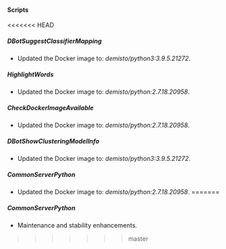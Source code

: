 
#### Scripts
<<<<<<< HEAD
##### DBotSuggestClassifierMapping
- Updated the Docker image to: *demisto/python3:3.9.5.21272*.
##### HighlightWords
- Updated the Docker image to: *demisto/python:2.7.18.20958*.
##### CheckDockerImageAvailable
- Updated the Docker image to: *demisto/python:2.7.18.20958*.
##### DBotShowClusteringModelInfo
- Updated the Docker image to: *demisto/python3:3.9.5.21272*.
##### CommonServerPython
- Updated the Docker image to: *demisto/python:2.7.18.20958*.
=======
##### CommonServerPython
- Maintenance and stability enhancements.
>>>>>>> master
